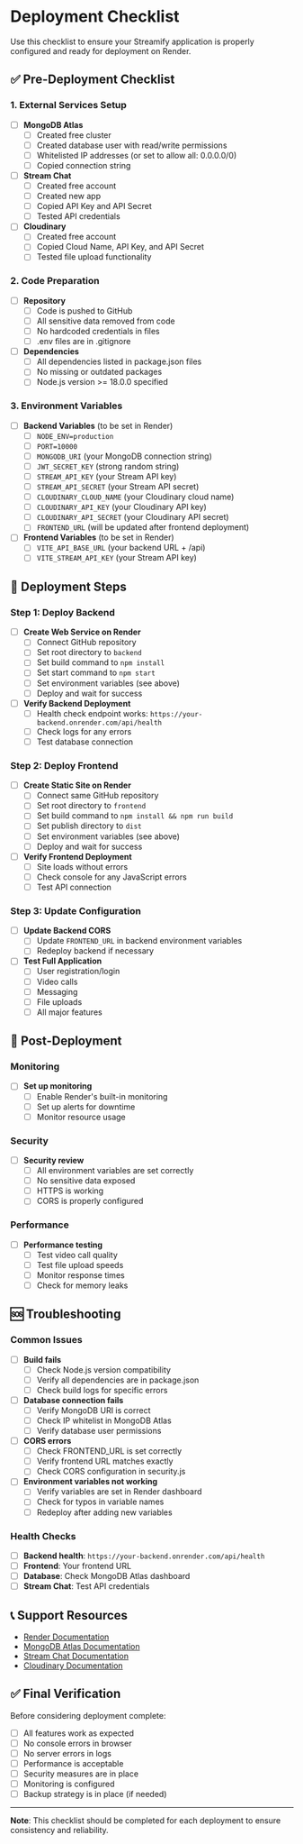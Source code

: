 # Deployment Checklist

Use this checklist to ensure your Streamify application is properly configured and ready for deployment on Render.

## ✅ Pre-Deployment Checklist

### 1. External Services Setup
- [ ] **MongoDB Atlas**
  - [ ] Created free cluster
  - [ ] Created database user with read/write permissions
  - [ ] Whitelisted IP addresses (or set to allow all: 0.0.0.0/0)
  - [ ] Copied connection string

- [ ] **Stream Chat**
  - [ ] Created free account
  - [ ] Created new app
  - [ ] Copied API Key and API Secret
  - [ ] Tested API credentials

- [ ] **Cloudinary**
  - [ ] Created free account
  - [ ] Copied Cloud Name, API Key, and API Secret
  - [ ] Tested file upload functionality

### 2. Code Preparation
- [ ] **Repository**
  - [ ] Code is pushed to GitHub
  - [ ] All sensitive data removed from code
  - [ ] No hardcoded credentials in files
  - [ ] .env files are in .gitignore

- [ ] **Dependencies**
  - [ ] All dependencies listed in package.json files
  - [ ] No missing or outdated packages
  - [ ] Node.js version >= 18.0.0 specified

### 3. Environment Variables
- [ ] **Backend Variables** (to be set in Render)
  - [ ] `NODE_ENV=production`
  - [ ] `PORT=10000`
  - [ ] `MONGODB_URI` (your MongoDB connection string)
  - [ ] `JWT_SECRET_KEY` (strong random string)
  - [ ] `STREAM_API_KEY` (your Stream API key)
  - [ ] `STREAM_API_SECRET` (your Stream API secret)
  - [ ] `CLOUDINARY_CLOUD_NAME` (your Cloudinary cloud name)
  - [ ] `CLOUDINARY_API_KEY` (your Cloudinary API key)
  - [ ] `CLOUDINARY_API_SECRET` (your Cloudinary API secret)
  - [ ] `FRONTEND_URL` (will be updated after frontend deployment)

- [ ] **Frontend Variables** (to be set in Render)
  - [ ] `VITE_API_BASE_URL` (your backend URL + /api)
  - [ ] `VITE_STREAM_API_KEY` (your Stream API key)

## 🚀 Deployment Steps

### Step 1: Deploy Backend
- [ ] **Create Web Service on Render**
  - [ ] Connect GitHub repository
  - [ ] Set root directory to `backend`
  - [ ] Set build command to `npm install`
  - [ ] Set start command to `npm start`
  - [ ] Set environment variables (see above)
  - [ ] Deploy and wait for success

- [ ] **Verify Backend Deployment**
  - [ ] Health check endpoint works: `https://your-backend.onrender.com/api/health`
  - [ ] Check logs for any errors
  - [ ] Test database connection

### Step 2: Deploy Frontend
- [ ] **Create Static Site on Render**
  - [ ] Connect same GitHub repository
  - [ ] Set root directory to `frontend`
  - [ ] Set build command to `npm install && npm run build`
  - [ ] Set publish directory to `dist`
  - [ ] Set environment variables (see above)
  - [ ] Deploy and wait for success

- [ ] **Verify Frontend Deployment**
  - [ ] Site loads without errors
  - [ ] Check console for any JavaScript errors
  - [ ] Test API connection

### Step 3: Update Configuration
- [ ] **Update Backend CORS**
  - [ ] Update `FRONTEND_URL` in backend environment variables
  - [ ] Redeploy backend if necessary

- [ ] **Test Full Application**
  - [ ] User registration/login
  - [ ] Video calls
  - [ ] Messaging
  - [ ] File uploads
  - [ ] All major features

## 🔧 Post-Deployment

### Monitoring
- [ ] **Set up monitoring**
  - [ ] Enable Render's built-in monitoring
  - [ ] Set up alerts for downtime
  - [ ] Monitor resource usage

### Security
- [ ] **Security review**
  - [ ] All environment variables are set correctly
  - [ ] No sensitive data exposed
  - [ ] HTTPS is working
  - [ ] CORS is properly configured

### Performance
- [ ] **Performance testing**
  - [ ] Test video call quality
  - [ ] Test file upload speeds
  - [ ] Monitor response times
  - [ ] Check for memory leaks

## 🆘 Troubleshooting

### Common Issues
- [ ] **Build fails**
  - [ ] Check Node.js version compatibility
  - [ ] Verify all dependencies are in package.json
  - [ ] Check build logs for specific errors

- [ ] **Database connection fails**
  - [ ] Verify MongoDB URI is correct
  - [ ] Check IP whitelist in MongoDB Atlas
  - [ ] Verify database user permissions

- [ ] **CORS errors**
  - [ ] Check FRONTEND_URL is set correctly
  - [ ] Verify frontend URL matches exactly
  - [ ] Check CORS configuration in security.js

- [ ] **Environment variables not working**
  - [ ] Verify variables are set in Render dashboard
  - [ ] Check for typos in variable names
  - [ ] Redeploy after adding new variables

### Health Checks
- [ ] **Backend health**: `https://your-backend.onrender.com/api/health`
- [ ] **Frontend**: Your frontend URL
- [ ] **Database**: Check MongoDB Atlas dashboard
- [ ] **Stream Chat**: Test API credentials

## 📞 Support Resources

- [Render Documentation](https://render.com/docs)
- [MongoDB Atlas Documentation](https://docs.atlas.mongodb.com/)
- [Stream Chat Documentation](https://getstream.io/chat/docs/)
- [Cloudinary Documentation](https://cloudinary.com/documentation)

## ✅ Final Verification

Before considering deployment complete:
- [ ] All features work as expected
- [ ] No console errors in browser
- [ ] No server errors in logs
- [ ] Performance is acceptable
- [ ] Security measures are in place
- [ ] Monitoring is configured
- [ ] Backup strategy is in place (if needed)

---

**Note**: This checklist should be completed for each deployment to ensure consistency and reliability.
